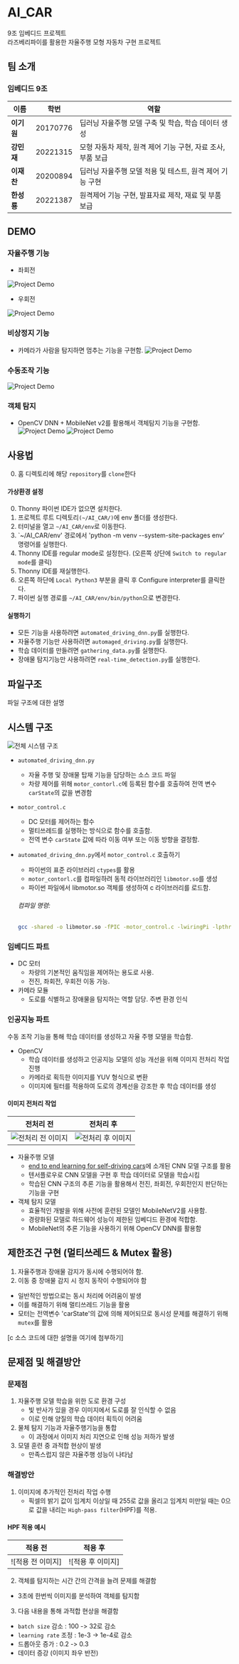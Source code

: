 # AI_CAR
9조 임베디드 프로젝트  
라즈베리파이를 활용한 자율주행 모형 자동차 구현 프로젝트

## 팀 소개
### 임베디드 9조

|   이름               |     학번     | 역할                |
|----------------------| --------------|---------------------|
| **이기원**          | 20170776      | 딥러닝 자율주행 모델 구축 및 학습, 학습 데이터 생성 |
| **강민재**          | 20221315      | 모형 자동차 제작, 원격 제어 기능 구현, 자료 조사, 부품 보급 |
| **이재찬**          | 20200894      | 딥러닝 자율주행 모델 적용 및 테스트,  원격 제어 기능 구현|
| **한성룡**          | 20221387      | 원격제어 기능 구현, 발표자료 제작, 재료 및 부품 보급 |

    
## DEMO
### 자율주행 기능
- 좌회전
  
![Project Demo](assets/self-driving_left.gif)
  
- 우회전
  
![Project Demo](assets/self-driving_right.gif)
  
### 비상정지 기능 
- 카메라가 사람을 탐지하면 멈추는 기능을 구현함.
![Project Demo](assets/stop.gif)

### 수동조작 기능
![Project Demo](assets/manual_control.gif)
  
### 객체 탐지
- OpenCV DNN + MobileNet v2를 활용해서 객체탐지 기능을 구현함.
![Project Demo](assets/object_detection1.png)
![Project Demo](assets/object_detection2.png)


   
## 사용법
0. 홈 디렉토리에 해당 `repository`를 `clone`한다
    
 
#### 가상환경 설정
0. Thonny 파이썬 IDE가 없으면 설치한다.
1. 프로젝트 루트 디렉토리`(~/AI_CAR/)`에 env 폴더를 생성한다.
2. 터미널을 열고 `~/AI_CAR/env`로 이동한다.
3. `~/AI_CAR/env' 경로에서 'python -m venv --system-site-packages env' 명령어를 실행한다.
4. Thonny IDE를 regular mode로 설정한다. (오른쪽 상단에 `Switch to regular mode`를 클릭)
5. Thonny IDE를 재실행한다.
6. 오른쪽 하단에 `Local Python3` 부분을 클릭 후 Configure interpreter를 클릭한다.
7. 파이썬 실행 경로를 `~/AI_CAR/env/bin/python`으로 변경한다.
  

#### 실행하기
- 모든 기능을 사용하려면 `automated_driving_dnn.py`를 실행한다.
- 자율주행 기능만 사용하려면 `automaged_driving.py`를 실행한다.
- 학습 데이터를 만들려면 `gathering_data.py`를 실행한다.
- 장애물 탐지기능만 사용하려면 `real-time_detection.py`를 실행한다.

   
## 파일구조
파일 구조에 대한 설명


## 시스템 구조
![전체 시스템 구조](assets/project.png)
- `automated_driving_dnn.py`
  - 자율 주행 및 장애물 탑재 기능을 담당하는 소스 코드 파일
  - 차량 제어를 위해 `motor_contorl.c`에 등록된 함수를 호출하여 전역 변수 `carState`의 값을 변경함

- `motor_control.c`
  - DC 모터를 제어하는 함수
  - 멀티쓰레드를 실행하는 방식으로 함수를 호출함.
  - 전역 변수 `carState` 값에 따라 이동 여부 또는 이동 방향을 결정함.

- `automated_driving_dnn.py`에서 `motor_control.c` 호출하기
  - 파이썬의 표준 라이브러리 `ctypes`를 활용
  - `motor_contorl.c`를 컴파일하려 동적 라이브러리인 `libmotor.so`를 생성
  - 파이썬 파일에서 libmotor.so 객체를 생성하여 c 라이브러리를 로드함.
  ###### 컴파일 명령:
  ```bash
  gcc -shared -o libmotor.so -fPIC -motor_control.c -lwiringPi -lpthread
  ```


### 임베디드 파트
- DC 모터
  - 차량의 기본적인 움직임을 제어하는 용도로 사용.
  - 전진, 좌회전, 우회전 이동 가능.
- 카메라 모듈
  -  도로를 식별하고 장애물을 탐지하는 역할 담당. 주변 환경 인식
  
### 인공지능 파트
수동 조작 기능을 통해 학습 데이터를 생성하고 자율 주행 모델을 학습함.
- OpenCV
  - 학습 데이터를 생성하고 인공지능 모델의 성능 개선을 위해 이미지 전처리 작업 진행
  - 카메라로 획득한 이미지를 YUV 형식으로 변환
  - 이미지에 필터를 적용하여 도로의 경계선을 강조한 후 학습 데이터를 생성
  
#### 이미지 전처리 작업
|    전처리 전         |     전처리 후        |
|----------------------|-----------------------|
| ![전처리 전 이미지](assets/before_preprocessed.png)  | ![전처리 후 이미지](assets/after_preprocessed.png)   |
  
- 자율주행 모델
  - [end to end learning for self-driving cars](https://developer.nvidia.com/blog/deep-learning-self-driving-cars/)에 소개된 CNN 모델 구조를 활용
  - 텐서플로우로 CNN 모델을 구현 후 학습 데이터로 모델을 학습시킴
  - 학습된 CNN 구조의 추론 기능을 활용해서 전진, 좌회전, 우회전인지 판단하는 기능을 구현
- 객체 탐지 모델
  - 효율적인 개발을 위해 사전에 훈련된 모델인 MobileNetV2를 사용함.
  - 경량화된 모델로 하드웨어 성능이 제한된 임베디드 환경에 적합함.
  - MobileNet의 추론 기능을 사용하기 위해 OpenCV DNN를 활용함

## 제한조건 구현 (멀티쓰레드 & Mutex 활용) 
1. 자율주행과 장애물 감지가 동시에 수행되어야 함.
2. 이동 중 장애물 감지 시 정지 동작이 수행되어야 함
  
- 일반적인 방법으로는 동시 처리에 어려움이 발생
- 이를 해결하기 위해 멀티쓰레드 기능을 활용
- 모터는 전역변수 'carState'의 값에 의해 제어되므로 동시성 문제를 해결하기 위해 `mutex`를 활용
  
[c 소스 코드에 대한 설명을 여기에 첨부하기]
  
## 문제점 및 해결방안
### 문제점
1. 자율주행 모델 학습을 위한 도로 환경 구성
    - 빛 반사가 있을 경우 이미지에서 도로를 잘 인식할 수 없음
    - 이로 인해 양질의 학습 데이터 획득이 어려움
2. 물체 탐지 기능과 자율주행기능을 통합
    - 이 과정에서 이미지 처리 지연으로 인해 성능 저하가 발생
4. 모델 훈련 중 과적합 현상이 발생
    - 만족스럽지 않은 자율주행 성능이 나타남
  
### 해결방안
1. 이미지에 추가적인 전처리 작업 수행
   - 픽셀의 밝기 값이 임계치 이상일 때 255로 값을 올리고 임계치 미만일 때는 0으로 값을 내리는 `High-pass filter`(HPF)를 적용.
  
#### HPF 적용 예시
|    적용 전         |     적용 후        |
|--------------------|---------------------|
| ![적용 전 이미지]  | ![적용 후 이미지]   |
  
2. 객체를 탐지하는 시간 간의 간격을 늘려 문제를 해결함
  - 3초에 한번씩 이미지를 분석하여 객체를 탐지함
  
3. 다음 내용을 통해 과적합 현상을 해결함
- `batch size` 감소 : 100 -> 32로 감소
- `learning rate` 조정 : 1e-3 -> 1e-4로 감소 
- 드롭아웃 증가 : 0.2 -> 0.3
- 데이터 증강 (이미지 좌우 반전)
